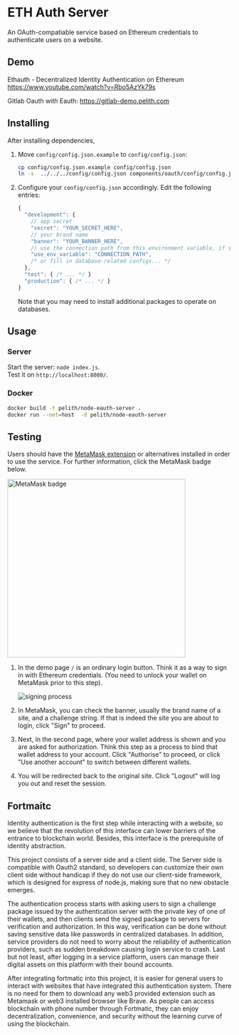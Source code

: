 # ETH Auth Server

An OAuth-compatiable service based on Ethereum credentials to authenticate users on a website.

## Demo

Ethauth - Decentralized Identity Authentication on Ethereum https://www.youtube.com/watch?v=Rbo5AzYk79s

Gitlab Oauth with Eauth: https://gitlab-demo.pelith.com

## Installing

After installing dependencies,

1. Move `config/config.json.example` to `config/config.json`:
   ```bash
   cp config/config.json.example config/config.json
   ln -s  ../../../config/config.json components/oauth/config/config.json
   ```

2. Configure your `config/config.json` accordingly. Edit the following entries:
   ```js
   {
     "development": {
       // app secret
       "secret": "YOUR_SECRET_HERE",
       // your brand name
       "banner": "YOUR_BANNER_HERE",
       // use the connection path from this environment variable, if specified
       "use_env_variable": "CONNECTION_PATH",
       /* or fill in database-related configs... */
     },
     "test": { /* ... */ }
     "production": { /* ... */ }
   }
   ```

   Note that you may need to install additional packages to operate on databases.

## Usage
### Server

Start the server: `node index.js`. \
Test it on `http://localhost:8080/`.

### Docker

```bash
docker build -t pelith/node-eauth-server .
docker run --net=host  -d pelith/node-eauth-server
```

## Testing

Users should have the [MetaMask extension](https://github.com/MetaMask/metamask-extension) or alternatives installed in order to use the service. For further information, click the MetaMask badge below.

[<img alt="MetaMask badge" src="https://raw.githubusercontent.com/MetaMask/faq/master/images/download-metamask.png" width="400">](https://metamask.io)

1. In the demo page `/` is an ordinary login button. Think it as a way to sign in with Ethereum credentials. (You need to unlock your wallet on MetaMask prior to this step).

   ![signing process](https://user-images.githubusercontent.com/5269414/43250814-cbdc2832-90f0-11e8-8a75-71565fbb9e3d.png)

2. In MetaMask, you can check the banner, usually the brand name of a site, and a challenge string. If that is indeed the site you are about to login, click "Sign" to proceed.
3. Next, in the second page, where your wallet address is shown and you are asked for authorization. Think this step as a process to bind that wallet address to your account. Click "Authorise" to proceed, or click "Use another account" to switch between different wallets.
4. You will be redirected back to the original site. Click "Logout" will log you out and reset the session.

## Fortmaitc 

Identity authentication is the first step while interacting with a website, so we believe that the revolution of this interface can lower barriers of the entrance to blockchain world. Besides, this interface is the prerequisite of identity abstraction.

This project consists of a server side and a client side. The Server side is compatible with Oauth2 standard, so developers can customize their own client side without handicap if they do not use our client-side framework, which is designed for express of node.js, making sure that no new obstacle emerges.

The authentication process starts with asking users to sign a challenge package issued by the authentication server with the private key of one of their wallets, and then clients send the signed package to servers for verification and authorization. In this way, verification can be done without saving sensitive data like passwords in centralized databases. In addition, service providers do not need to worry about the reliability of authentication providers, such as sudden breakdown causing login service to crash. Last but not least, after logging in a service platform, users can manage their digital assets on this platform with their bound accounts. 

After integrating fortmatic into this project, it is easier for general users to interact with websites that have integrated this authentication system. There is no need for them to download any web3 provided extension such as Metamask or web3 installed browser like Brave. As people can access blockchain with phone number through Fortmatic, they can enjoy decentralization, convenience, and security without the learning curve of using the blockchain.
